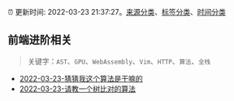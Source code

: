 :alarm_clock: 更新时间: 2022-03-23 21:37:27。[来源分类](../README.md)、[标签分类](../TAGS.md)、[时间分类](../TIMELINE.md)

## 前端进阶相关


> 关键字：`AST`、`GPU`、`WebAssembly`、`Vim`、`HTTP`、`算法`、`全栈`



- [2022-03-23-猜猜我这个算法是干嘛的](https://www.v2ex.com/t/842476) 
- [2022-03-23-请教一个树比对的算法](https://www.v2ex.com/t/842472) 